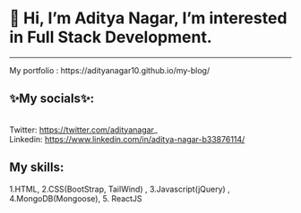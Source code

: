 <h1>👋 Hi, I’m <strong>Aditya Nagar</strong>, I’m interested in Full Stack Development. </h1>
<hr>
My portfolio : https://adityanagar10.github.io/my-blog/ <br>

<strong><h2>✨My socials✨: </h2></strong><br>
Twitter: https://twitter.com/adityanagar_ <br>
Linkedin: https://www.linkedin.com/in/aditya-nagar-b33876114/ <br>

<h2>My skills:</h2>
1.HTML, 2.CSS(BootStrap, TailWind) , 3.Javascript(jQuery) , 4.MongoDB(Mongoose), 5. ReactJS

